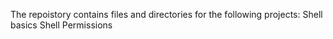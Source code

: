 The repoistory contains files and directories for the following projects:
Shell basics
Shell Permissions
